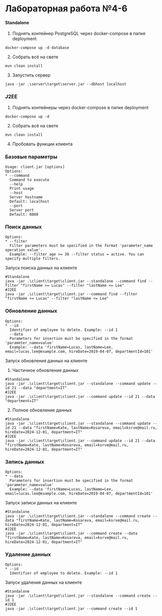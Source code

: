 # Лабораторная работа №4-6

#### Standalone
1. Поднять контейнер PostgreSQL через docker-compose в папке deployment
```shell
docker-compose up -d database
```

2. Собрать всё на свете
```shell
mvn clean install
```

3. Запустить сервер

```shell
java -jar .\server\target\server.jar --dbhost localhost
```

### J2EE
1. Поднять контейнеры через docker-compose в папке deployment
```shell
docker-compose up -d
```

2. Собрать всё на свете
```shell
mvn clean install
```

4. Пробовать функции клиента

### Базовые параметры
```shell
Usage: client.jar [options]
Options:
* --command
  Command to execute
  --help
  Print usage
  --host
  Server hostname
  Default: localhost
  --port
  Server port
  Default: 8080
```

### Поиск данных
```shell
Options:
* --filter
  Filter parameters must be specified in the format 'parameter_name operation value'.
  Example: --filter age >= 30 --filter status = active. You can specify multiple filters.
```

Запуск поиска данных на клиенте
```shell
#Standalone
java -jar .\client\target\client.jar --standalone --command find --filter "firstName >= Lucas" --filter "lastName <= Lee"
#J2EE
java -jar .\client\target\client.jar --command find --filter "firstName >= Lucas" --filter "lastName <= Lee"
```

### Обновление данных
```shell
Options:
* --id
  Identifier of employee to delete. Example: --id 1
  --data
  Parameters for insertion must be specified in the format 'parameter_name=value'
  Example: --data 'firstName=Lucas, lastName=Lee, email=lucas.lee@example.com, hireDate=2019-04-07, departmentId=101'
```

Запуск обновления данных на клиенте
1. Частичное обновление данных
```shell
#Standalone
java -jar .\client\target\client.jar --standalone --command update --id 21 --data "department=IT"
#J2EE
java -jar .\client\target\client.jar --command update --id 21 --data "department=IT"
```
2. Полное обновление данных
```shell
#Standalone
java -jar .\client\target\client.jar --standalone --command update --id 21 --data "firstName=Kate, lastName=Kosareva, email=ksrve@mail.ru, hireDate=2024-12-01, department=IT"
#J2EE
java -jar .\client\target\client.jar --command update --id 21 --data "firstName=Kate, lastName=Kosareva, email=ksrve@mail.ru, hireDate=2024-12-01, department=IT"
```

### Запись данных

```shell
Options:
* --data
  Parameters for insertion must be specified in the format 'parameter_name=value'
  Example: --data 'firstName=Lucas, lastName=Lee, email=lucas.lee@example.com, hireDate=2019-04-07, departmentId=101'
```
Запуск записи данных на клиенте
```shell
#Standalone
java -jar .\client\target\client.jar --standalone --command create --data "firstName=Kate, lastName=Kosareva, email=ksrve@mail.ru, hireDate=2024-12-01, department=IT"
#J2EE
java -jar .\client\target\client.jar --command create --data "firstName=Kate, lastName=Kosareva, email=ksrve@mail.ru, hireDate=2024-12-01, department=IT"
```

### Удаление данных
```shell
Options:
* --id
  Identifier of employee to delete. Example: --id 1
```
Запуск удаления данных на клиенте
```shell
#Standalone
java -jar .\client\target\client.jar --standalone --command create --id 1
#J2EE
java -jar .\client\target\client.jar --command create --id 1
```